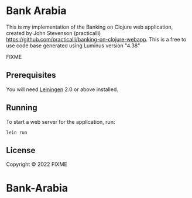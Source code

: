 # Bank Arabia
This is my implementation of the Banking on Clojure web application, created by John Stevenson (practicalli)
https://github.com/practicalli/banking-on-clojure-webapp.
This is a free to use code base
generated using Luminus version "4.38"

FIXME

## Prerequisites

You will need [Leiningen][1] 2.0 or above installed.

[1]: https://github.com/technomancy/leiningen

## Running

To start a web server for the application, run:

    lein run 

## License

Copyright © 2022 FIXME
# Bank-Arabia

